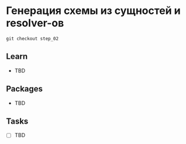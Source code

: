 # Генерация схемы из сущностей и resolver-ов

`git checkout step_02`

## Learn
- TBD

## Packages

- TBD

## Tasks
- [ ] TBD
